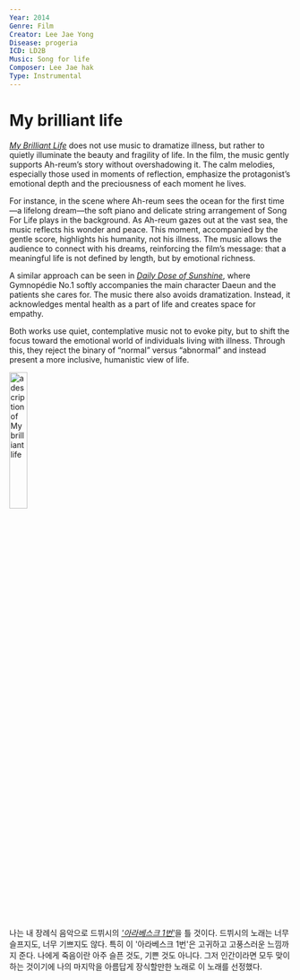 ```yaml
---
Year: 2014
Genre: Film
Creator: Lee Jae Yong
Disease: progeria
ICD: LD2B
Music: Song for life
Composer: Lee Jae hak
Type: Instrumental
---
```


# My brilliant life

[*My Brilliant Life*](https://www.youtube.com/watch?v=f4HFSlYNujk) does not use music to dramatize illness, but rather to quietly illuminate the beauty and fragility of life. In the film, the music gently supports Ah-reum’s story without overshadowing it. The calm melodies, especially those used in moments of reflection, emphasize the protagonist’s emotional depth and the preciousness of each moment he lives.

For instance, in the scene where Ah-reum sees the ocean for the first time—a lifelong dream—the soft piano and delicate string arrangement of Song For Life plays in the background. As Ah-reum gazes out at the vast sea, the music reflects his wonder and peace. This moment, accompanied by the gentle score, highlights his humanity, not his illness. The music allows the audience to connect with his dreams, reinforcing the film’s message: that a meaningful life is not defined by length, but by emotional richness.

A similar approach can be seen in [*Daily Dose of Sunshine*](yoon_soi.md), where Gymnopédie No.1 softly accompanies the main character Daeun and the patients she cares for. The music there also avoids dramatization. Instead, it acknowledges mental health as a part of life and creates space for empathy.

Both works use quiet, contemplative music not to evoke pity, but to shift the focus toward the emotional world of individuals living with illness. Through this, they reject the binary of “normal” versus “abnormal” and instead present a more inclusive, humanistic view of life.

<img src="./park_seojin.image.png" alt="a description of My brilliant life" style="width:25%;">

나는 내 장례식 음악으로 드뷔시의 [*'아라베스크 1번'*](https://www.youtube.com/watch?v=jiKb-JzJFQM)을 틀 것이다. 드뷔시의 노래는 너무 슬프지도, 너무 기쁘지도 않다. 특히 이 '아라베스크 1번'은 고귀하고 고풍스러운 느낌까지 준다. 나에게 죽음이란 아주 슬픈 것도, 기쁜 것도 아니다. 그저 인간이라면 모두 맞이하는 것이기에 나의 마지막을 아름답게 장식할만한 노래로 이 노래를 선정했다.
